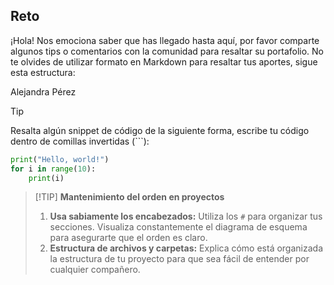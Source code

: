 ## Reto

¡Hola! Nos emociona saber que has llegado hasta aquí, por favor comparte algunos tips o comentarios con la comunidad para resaltar su portafolio. 
No te olvides de utilizar formato en Markdown para resaltar tus aportes, sigue esta estructura:

Alejandra Pérez

> [!TIP]
> Resalta algún snippet de código de la siguiente forma, escribe tu código dentro de comillas invertidas (```):

```py
print("Hello, world!")
for i in range(10):
    print(i)
```

> [!TIP] **Mantenimiento del orden en proyectos**
>  
> 1. **Usa sabiamente los encabezados:** Utiliza los `#` para organizar tus secciones. Visualiza constantemente el diagrama de esquema para asegurarte que el orden es claro.
> 2. **Estructura de archivos y carpetas:** Explica cómo está organizada la estructura de tu proyecto para que sea fácil de entender por cualquier compañero.



<!-- Sección de tips -->



<!-- Sección de tips - FIN -->